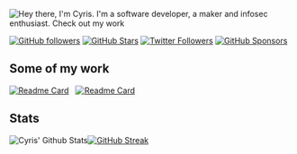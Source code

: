 ![Hey there, I'm Cyris. I'm a software developer, a maker and infosec enthusiast. Check out my work](https://github.com/CyrisXD/CyrisXD/raw/master/header.gif)

[![GitHub followers](https://img.shields.io/github/followers/CyrisXD?logo=GitHub&style=for-the-badge)](https://github.com/CyrisXD) [![GitHub Stars](https://img.shields.io/github/stars/CyrisXD?logo=github&style=for-the-badge)](https://github.com/CyrisXD) [![Twitter Followers](https://img.shields.io/twitter/follow/sudo_overflow?color=0E7FC0&logo=twitter&style=for-the-badge&label=Twitter)](https://twitter.com/sudo_overflow) [![GitHub Sponsors](https://img.shields.io/github/sponsors/CyrisXD?color=BF4B8A&logo=githubsponsors&style=for-the-badge&label=Sponsor%20on%20Github)](https://github.com/sponsors/CyrisXD)

## Some of my work

[![Readme Card](https://github-readme-stats.vercel.app/api/pin/?username=CyrisXD&repo=Pwnagetty&theme=material-palenight)](https://github.com/CyrisXD/Pwnagetty) &nbsp; [![Readme Card](https://github-readme-stats.vercel.app/api/pin/?username=CyrisXD&repo=love-lock-card&theme=material-palenight)](https://github.com/CyrisXD/love-lock-card)

## Stats

![Cyris' Github Stats](https://github-readme-stats.vercel.app/api?username=CyrisXD&hide=contribs,prs&theme=material-palenight)[![GitHub Streak](https://github-readme-streak-stats.herokuapp.com/?user=CyrisXD&theme=dark&count_private=true&theme=material-palenight)](https://github.com/CyrisXD)
